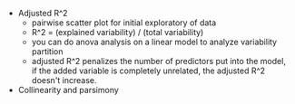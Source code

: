 * Adjusted R^2
    * pairwise scatter plot for initial exploratory of data 
    * R^2 = (explained variability) / (total variability)
    * you can do anova analysis on a linear model to analyze variability partition 
    * adjusted R^2 penalizes the number of predictors put into the model, if the added variable is completely unrelated, the 
    adjusted R^2 doesn't increase. 
* Collinearity and parsimony 

    
